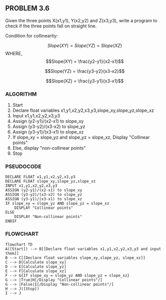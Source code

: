 ## PROBLEM 3.6
Given the three points X(x1,y1), Y(x2,y2) and Z(x3,y3), write a program to check if the three points fall on straight line.

Condition for collinearity:

$$ Slope(XY) = Slope(YZ) = Slope(XZ)$$
WHERE,
$$Slope(XY) = \frac{y2-y1}{x2-x1}$$

$$Slope(YZ) = \frac{y3-y2}{x3-x2}$$

$$Slope(XZ) = \frac{y3-y1}{x3-x1}$$

### ALGORITHM

1. Start
2. Declare float variables x1,y1,x2,y2,x3,y3,slope_xy,slope_yz,slope_xz
3. Input x1,y1,x2,y2,x3,y3
4. Assign (y2-y1)/(x2-x1) to slope_xy
5. Assign (y3-y2)/(x3-x2) to slope_yz
6. Assign (y3-y1)/(x3-x1) to slope_xz
7. If slope_xy = slope_yz and slope_yz = slope_xz, Display "Collinear points"
8. Else, display "non-collinear points"
9. Stop

### PSEUDOCODE

```pseudocode
DECLARE FLOAT x1,y1,x2,y2,x3,y3
DECLARE FLOAT slope_xy,slope_yz,slope_xz
INPUT x1,y1,x2,y2,x3,y3
ASSIGN (y2-y1)/(x2-x1) to slope_xy
ASSIGN (y3-y2)/(x3-x2) to slope_yz
ASSIGN (y3-y1)/(x3-x1) to slope_xz
IF slope_xy = slope_yz AND slope_yz = slope_xz
    DISPLAY "Collinear points"
ELSE
    DISPLAY "Non-collinear points"
ENDIF
```

### FLOWCHART

```mermaid
flowchart TD
A([Start]) --> B[[Declare float variables x1,y1,x2,y2,x3,y3 and input them]]
B --> C[[Declare float variables slope_xy,slope_yz, slope_xz]]
C --> D[Calculate slope_xy]
D --> E[Calculate slope_yz]
E --> F[Calculate slope_xz]
F --> G{If slope_xy = slope_yz AND slope_yz = slope_xz}
G --> |True|H[/Display "Collinear points"/]
G --> |False|I[/Display "Non-collinear points"/]
H --> J([Stop])
I --> J
```
